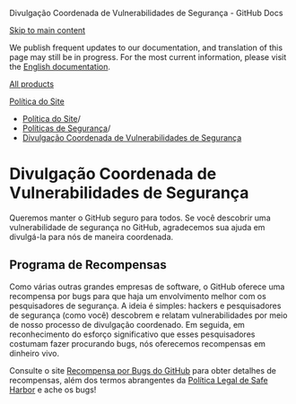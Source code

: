 Divulgação Coordenada de Vulnerabilidades de Segurança - GitHub Docs

[Skip to main content](#main-content)

We publish frequent updates to our documentation, and translation of this page may still be in progress. For the most current information, please visit the [English documentation](/en).

[All products](/pt)

[Política do Site](/pt/site-policy)

* [Política do Site](/pt/site-policy)/
* [Políticas de Segurança](/pt/site-policy/security-policies)/
* [Divulgação Coordenada de Vulnerabilidades de Segurança](/pt/site-policy/security-policies/coordinated-disclosure-of-security-vulnerabilities)

Divulgação Coordenada de Vulnerabilidades de Segurança
==========

Queremos manter o GitHub seguro para todos. Se você descobrir uma vulnerabilidade de segurança no GitHub, agradecemos sua ajuda em divulgá-la para nós de maneira coordenada.

[](#bounty-program)Programa de Recompensas
----------

Como várias outras grandes empresas de software, o GitHub oferece uma recompensa por bugs para que haja um envolvimento melhor com os pesquisadores de segurança. A ideia é simples: hackers e pesquisadores de segurança (como você) descobrem e relatam vulnerabilidades por meio de nosso processo de divulgação coordenado. Em seguida, em reconhecimento do esforço significativo que esses pesquisadores costumam fazer procurando bugs, nós oferecemos recompensas em dinheiro vivo.

Consulte o site [Recompensa por Bugs do GitHub](https://bounty.github.com) para obter detalhes de recompensas, além dos termos abrangentes da [Política Legal de Safe Harbor](/pt/site-policy/security-policies/github-bug-bounty-program-legal-safe-harbor) e ache os bugs!
